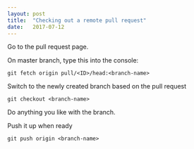 ```yaml
---
layout: post
title:  "Checking out a remote pull request"
date:   2017-07-12
---
```


Go to the pull request page.

On master branch, type this into the console:
```
git fetch origin pull/<ID>/head:<branch-name>
```

Switch to the newly created branch based on the pull request
```
git checkout <branch-name>
```

Do anything you like with the branch.

Push it up when ready
```
git push origin <branch-name>
```

